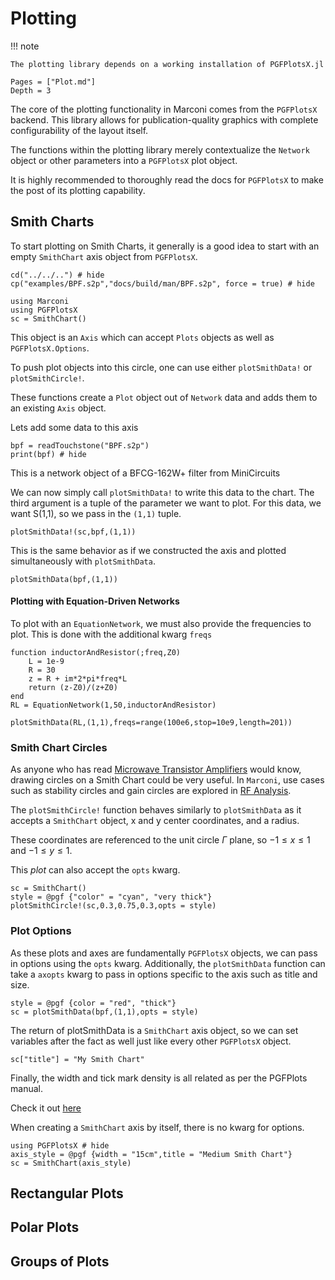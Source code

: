 # Plotting
!!! note

    The plotting library depends on a working installation of PGFPlotsX.jl

```@contents
Pages = ["Plot.md"]
Depth = 3
```

The core of the plotting functionality in Marconi comes from the `PGFPlotsX` backend.
This library allows for publication-quality graphics with complete configurability of
the layout itself.

The functions within the plotting library merely contextualize the `Network` object or
other parameters into a `PGFPlotsX` plot object.

It is highly recommended to thoroughly read the docs for `PGFPlotsX` to make the post of
its plotting capability.

## Smith Charts

To start plotting on Smith Charts, it generally is a good idea to start with an
empty `SmithChart` axis object from `PGFPlotsX`.

```@eval
cd("../../..") # hide
cp("examples/BPF.s2p","docs/build/man/BPF.s2p", force = true) # hide
```

```@example plot1
using Marconi
using PGFPlotsX
sc = SmithChart()
```

This object is an `Axis` which can accept `Plots` objects as well as `PGFPlotsX.Options`.

To push plot objects into this circle, one can use either `plotSmithData!` or `plotSmithCircle!`.

These functions create a `Plot` object out of `Network` data and adds them to an existing `Axis` object.

Lets add some data to this axis

```@example plot1
bpf = readTouchstone("BPF.s2p")
print(bpf) # hide
```
This is a network object of a BFCG-162W+ filter from MiniCircuits

We can now simply call `plotSmithData!` to write this data to the chart. The third
argument is a tuple of the parameter we want to plot. For this data, we want S(1,1),
so we pass in the `(1,1)` tuple.

```@example plot1
plotSmithData!(sc,bpf,(1,1))
```

This is the same behavior as if we constructed the axis and plotted simultaneously
with `plotSmithData`.

```@example plot1
plotSmithData(bpf,(1,1))
```

#### Plotting with Equation-Driven Networks
To plot with an `EquationNetwork`, we must also provide the frequencies to plot. This is done with the additional kwarg `freqs`

```@example plot1
function inductorAndResistor(;freq,Z0)
    L = 1e-9
    R = 30
    z = R + im*2*pi*freq*L
    return (z-Z0)/(z+Z0)
end
RL = EquationNetwork(1,50,inductorAndResistor)

plotSmithData(RL,(1,1),freqs=range(100e6,stop=10e9,length=201))
```

### Smith Chart Circles
As anyone who has read [Microwave Transistor Amplifiers](https://books.google.com/books/about/Microwave_Transistor_Amplifiers.html?id=bwpTAAAAMAAJ&source=kp_book_description) would know, drawing circles on a Smith Chart could be very useful. In `Marconi`, use cases such as stability circles and
gain circles are explored in [RF Analysis](@ref).

The `plotSmithCircle!` function behaves similarly to `plotSmithData` as it accepts a `SmithChart` object, x and y center coordinates, and
a radius.

These coordinates are referenced to the unit circle $\Gamma$ plane, so $-1 \leq x \leq 1$ and $-1 \leq y \leq 1$.

This *plot* can also accept the `opts` kwarg.

```@example plot1
sc = SmithChart()
style = @pgf {"color" = "cyan", "very thick"}
plotSmithCircle!(sc,0.3,0.75,0.3,opts = style)
```

### Plot Options
As these plots and axes are fundamentally `PGFPlotsX` objects, we can pass in options using the `opts` kwarg. Additionally, the `plotSmithData` function can take
a `axopts` kwarg to pass in options specific to the axis such as title and size.

```@example plot1
style = @pgf {color = "red", "thick"}
sc = plotSmithData(bpf,(1,1),opts = style)
```

The return of plotSmithData is a `SmithChart` axis object, so we can set variables after
the fact as well just like every other `PGFPlotsX` object.

```@example plot1
sc["title"] = "My Smith Chart"
```

Finally, the width and tick mark density is all related as per the PGFPlots manual.

Check it out [here](http://mirrors.ctan.org/graphics/pgf/contrib/pgfplots/doc/pgfplots.pdf)

When creating a `SmithChart` axis by itself, there is no kwarg for options.

```@example plot2
using PGFPlotsX # hide
axis_style = @pgf {width = "15cm",title = "Medium Smith Chart"}
sc = SmithChart(axis_style)
```

## Rectangular Plots

## Polar Plots

## Groups of Plots
